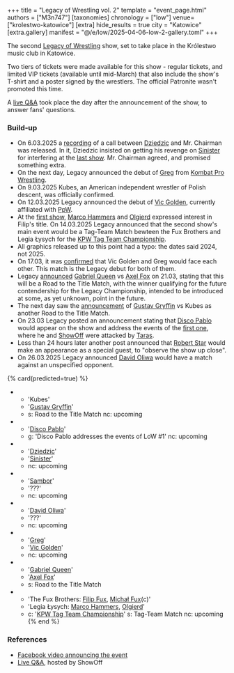 +++
title = "Legacy of Wrestling vol. 2"
template = "event_page.html"
authors = ["M3n747"]
[taxonomies]
chronology = ["low"]
venue=["krolestwo-katowice"]
[extra]
hide_results = true
city = "Katowice"
[extra.gallery]
manifest = "@/e/low/2025-04-06-low-2-gallery.toml"
+++

The second [Legacy of Wrestling](@/o/low.md) show, set to take place in the Królestwo music club in Katowice.

Two tiers of tickets were made available for this show - regular tickets, and limited VIP tickets (available until mid-March) that also include the show's T-shirt and a poster signed by the wrestlers. The official Patronite wasn't promoted this time.

A [live Q&A][live-qa-3] took place the day after the announcement of the show, to answer fans' questions.

### Build-up

* On 6.03.2025 a [recording][rozmowa] of a call between [Dziedzic](@/w/dziedzic.md) and Mr. Chairman was released. In it, Dziedzic insisted on getting his revenge on [Sinister](@/w/sinister.md) for interfering at the [last show](@/e/low/2024-12-01-low-1.md). Mr. Chairman agreed, and promised something extra.
* On the next day, Legacy announced the debut of [Greg](@/w/greg.md) from [Kombat Pro Wrestling](@/o/kpw.md).
* On 9.03.2025 Kubes, an American independent wrestler of Polish descent, was officially confirmed.
* On 12.03.2025 Legacy announced the debut of [Vic Golden](@/w/vic-golden.md), currently affiliated with [PpW](@/o/ppw.md).
* At the [first show](@/e/low/2024-12-01-low-1.md), [Marco Hammers](@/w/marco-hammers.md) and [Olgierd](@/w/olgierd.md) expressed interest in Filip's title. On 14.03.2025 Legacy announced that the second show's main event would be a Tag-Team Match bewteen the Fux Brothers and Legia Łysych for the [KPW Tag Team Championship](@/c/kpw-tag-team-championship.md).
* All graphics released up to this point had a typo: the dates said 2024, not 2025.
* On 17.03, it was [confirmed][greg-v-golden] that Vic Golden and Greg would face each other. This match is the Legacy debut for both of them.
* Legacy [announced][title-road-1] [Gabriel Queen](@/w/gabriel-queen.md) vs [Axel Fox](@/w/axel-fox.md) on 21.03, stating that this will be a Road to the Title Match, with the winner qualifying for the future contendership for the Legacy Championship, intended to be introduced at some, as yet unknown, point in the future.
* The next day saw the [announcement][title-road-2] of [Gustav Gryffin](@/w/gustav-gryffin.md) vs Kubes as another Road to the Title Match.
* On 23.03 Legacy posted an announcement stating that [Disco Pablo](@/w/disco-pablo.md) would appear on the show and address the events of the [first one](@/e/low/2024-12-01-low-1.md), where he and [ShowOff](@/w/piotr-malecki.md) were attacked by [Taras](@/w/taras.md).
* Less than 24 hours later another post announced that [Robert Star](@/w/robert-star.md) would make an appearance as a special guest, to "observe the show up close".
* On 26.03.2025 Legacy announced [David Oliwa](@/w/david-oliwa.md) would have a match against an unspecified opponent.

{% card(predicted=true) %}
- - 'Kubes'
  - '[Gustav Gryffin](@/w/gustav-gryffin.md)'
  - s: Road to the Title Match
    nc: upcoming
- - '[Disco Pablo](@/w/disco-pablo.md)'
  - g: 'Disco Pablo addresses the events of LoW #1'
    nc: upcoming
- - '[Dziedzic](@/w/dziedzic.md)'
  - '[Sinister](@/w/sinister.md)'
  - nc: upcoming
- - '[Sambor](@/w/sambor.md)'
  - '???'
  - nc: upcoming
- - '[David Oliwa](@/w/david-oliwa.md)'
  - '???'
  - nc: upcoming
- - '[Greg](@/w/greg.md)'
  - '[Vic Golden](@/w/vic-golden.md)'
  - nc: upcoming
- - '[Gabriel Queen](@/w/gabriel-queen.md)'
  - '[Axel Fox](@/w/axel-fox.md)'
  - s: Road to the Title Match
- - 'The Fux Brothers: [Filip Fux](@/w/filip-fux.md), [Michał Fux](@/w/michal-fux.md)(c)'
  - 'Legia Łysych: [Marco Hammers](@/w/marco-hammers.md), [Olgierd](@/w/olgierd.md)'
  - c: '[KPW Tag Team Championship](@/c/kpw-tag-team-championship.md)'
    s: Tag-Team Match
    nc: upcoming
{% end %}

### References

* [Facebook video announcing the event](https://www.facebook.com/watch/?v=560125297045765)
* [Live Q&A][live-qa-3], hosted by ShowOff

[live-qa-3]:https://www.youtube.com/watch?v=4urhjLJHEtA
[rozmowa]:https://www.facebook.com/watch/?v=1004924034865128
[greg-v-golden]: https://www.facebook.com/photo?fbid=122141957324468820&set=a.122111536832468820
[title-road-1]: https://www.facebook.com/photo/?fbid=122142553118468820&set=a.122111536832468820
[title-road-2]: https://www.facebook.com/photo/?fbid=122142729932468820&set=a.122111536832468820
